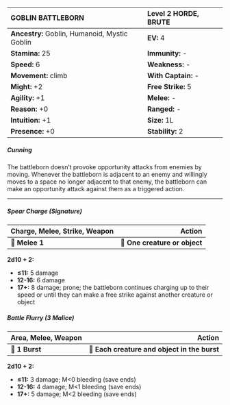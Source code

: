 | **GOBLIN BATTLEBORN**                    | Level 2 HORDE, BRUTE                     |
|:-----------------------------------------|:-----------------------------------------|
| **Ancestry:** Goblin, Humanoid, Mystic Goblin | **EV:** 4                                |
| **Stamina:** 25                          | **Immunity:** -                          |
| **Speed:** 6                             | **Weakness:** -                          |
| **Movement:** climb                      | **With Captain:** -                      |
| **Might:** +2                            | **Free Strike:** 5                       |
| **Agility:** +1                          | **Melee:** -                             |
| **Reason:** +0                           | **Ranged:** -                            |
| **Intuition:** +1                        | **Size:** 1L                             |
| **Presence:** +0                         | **Stability:** 2                         |

##### Cunning

The battleborn doesn’t provoke opportunity attacks from enemies by moving. Whenever the battleborn is adjacent to an enemy and willingly moves to a space no longer adjacent to that enemy, the battleborn can make an opportunity attack against them as a triggered action.

---

##### **Spear Charge (Signature)**

| **Charge, Melee, Strike, Weapon** |                    **Action** |
| --------------------------------- | -----------------------------:|
| **📏 Melee 1**                    | **🎯 One creature or object** |

**2d10 + 2:**
- **≤11:** 5 damage
- **12-16:** 6 damage
- **17+:** 8 damage; prone; the battleborn continues charging up to their speed or until they can make a free strike against another creature or object

##### **Battle Flurry (3 Malice)**

| **Area, Melee, Weapon** |                                   **Action** |
| ----------------------- | --------------------------------------------:|
| **📏 1 Burst**          | **🎯 Each creature and object in the burst** |

**2d10 + 2:**
- **≤11:** 3 damage; M<0 bleeding (save ends)
- **12-16:** 4 damage; M<1 bleeding (save ends)
- **17+:** 5 damage; M<2 bleeding (save ends)
